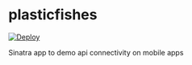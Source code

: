 # plasticfishes
[![Deploy](https://www.herokucdn.com/deploy/button.svg)](https://heroku.com/deploy?template=https://github.com/3zcurdia/plasticfishes/tree/master)

Sinatra app to demo api connectivity on mobile apps
